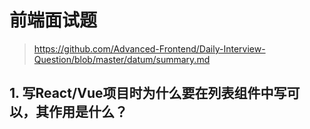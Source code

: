 # 前端面试题
> https://github.com/Advanced-Frontend/Daily-Interview-Question/blob/master/datum/summary.md

## 1. 写React/Vue项目时为什么要在列表组件中写可以，其作用是什么？
